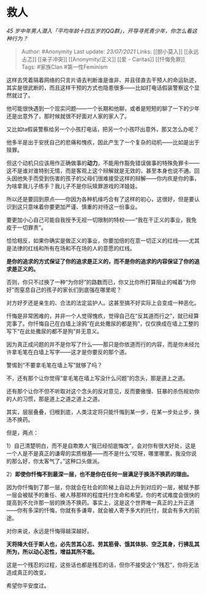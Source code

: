 # 救人
*45 岁中年男人潜入「平均年龄十四五岁的QQ群」，开导寻死青少年，你怎么看这种行为？*

> Author: #Anonymity
Last update: *23/07/2021* 
Links: [[胆小莫入]] [[永远忐忑]] [[亲子冲突]] [[Anonymity/正义]] [[爱 - Caritas]]  [[忏悔免罪]]
Tags:  #家族Clan #第一性Feminism  



这样去凭着隔着网络的只言片语去判断谁是谁非、并且径直去干预人的命运轨迹，其实是很武断的，而且这样干预的方式也隐患很多——比如打电话假装警察这个显然就过了。

他可能很快遇到一个现实问题——一个长期和他聊，或者是短短的聊了一下的少年还是出意外了，那时候就很不好面对人家的家人了。

又比如ta假装警察给另一个小孩打电话，把另一个小孩吓出意外，那又怎么办呢？

他多半是出于安抚自己的悲痛和愧疚，因此产生了一个复杂的动机——比如是出于赎罪。

但这个动机只应该用作正确做事的**动力**，不能用作豁免错误做事的特殊免罪卡——这不是谁对谁特别无情，而是客观上这个辩解就是无效的，甚至本身也说不通。回头因他失手而受到伤害的孩子的父母们很难接受这样的辩解——你内疚是你的事，为啥拿我儿子练手？我儿子不是你玩赎罪游戏的洋娃娃。

所以还是要回到原点——你因为各种机缘巧合有了这样的初心，这很好，但是要认识到这只意味着你要更加严谨、慎重的对待这一份事业。

要更加小心自己可能自我授予无视一切限制的特权——“我在干正义的事业，我免疫于一切罪责”。

恰恰相反，如果你确实是做正义的事业，你要加倍的在意一切正义的红线——尤其是法律的红线和所有在场和不在场的人的意愿的红线。

**是你的追求的方式保证了你的追求是正义的，而不是你的追求的内容保证了你的追求是正义的。**

否则，你只不过换了一种“为你好”的路数而已，你又比你所打算阻止的喊着“为你好”而窒息自己的孩子的家长们到底强在哪里呢？

对方好歹还是亲生的、合法的法定监护人。这甚至搞不好实际上会变成一种恶化。

忏悔是非常困难的，并非一个人觉得愧疚，觉得自己在“反其道而行之”，就已经算完事了。你忏悔自己在白墙上涂鸦“在此处撒尿的都是狗”，仅仅换成在墙上工整的写下“在此处撒尿的都不是狗”并无意义。

因为真正成问题的并不是你写了什么——那只是你依道而行的内容，而是你未经允许拿毛笔在白墙上写字——这才是你要反的那个道。

警惕到“不要拿毛笔在墙上写”就够了吗？

不，还有那个让你觉得“拿毛笔在墙上写没什么问题”的念头，那是道上之道。

还有那个让你不但不听取对这个念头的反对意见，反而要傲慢、狂暴的杀伤规劝你的人的习惯，那是道上之道之道上之道。

其实，层层叠叠，归根到底，人类注定将只能忏悔到某一步，在某一步处止步，换汤不换药。

但是，两点：

1）自己清楚明白，而不是自欺欺人“我已经彻底悔改”，会对你有很大好处，这是一个人是不是真正的谦卑的实质根基——而不是什么“哎呀，哪里哪里，我没你说的那么好，你太客气了。”这种口头做派。

2）**即使你忏悔不到最深一层，也不是你在任何一层满足于换汤不换药的理由。**

因为你忏悔到了那一层，你就会在社会的阶梯上自动上升到对应的一层，被赋予那一层会被赋予的重任、被人移那样的程度托付生命和希望。你的考试难度会很快的提高到不允许那一层的换汤不换药。事实上，这是这个世界唯一真正的上升正道——你有多深的忏悔，你就有多谦卑，就会被人寄予多大的托付，就会有多大的前途。

对你来说，永远是忏悔得越深越好。

**天将降大任于斯人也，必先苦其心志、劳其筋骨、饿其体肤、空乏其身，行拂乱其所为，所以动心忍性，增益其所不能。**

这是一个残忍的过程，这些话也都是残忍的话，但你不接受这个“残忍”，你将无法造成真正的改变。

希望你平安度过。



